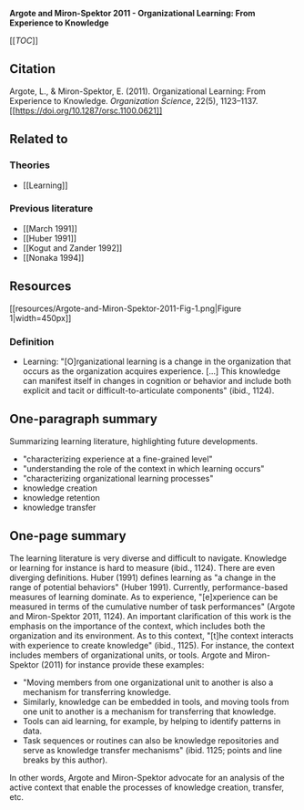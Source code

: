 **Argote and Miron-Spektor 2011 - Organizational Learning: From Experience to Knowledge**

[[_TOC_]]

## Citation
Argote, L., & Miron-Spektor, E. (2011). Organizational Learning: From Experience to Knowledge. *Organization Science*, 22(5), 1123–1137. [[https://doi.org/10.1287/orsc.1100.0621]]

## Related to

### Theories
* [[Learning]]

### Previous literature
* [[March 1991]]
* [[Huber 1991]]
* [[Kogut and Zander 1992]]
* [[Nonaka 1994]]

## Resources
[[resources/Argote-and-Miron-Spektor-2011-Fig-1.png|Figure 1|width=450px]]

### Definition
* Learning: "[O]rganizational learning is a change in the organization that occurs as the organization acquires experience. [...] This knowledge can manifest itself in changes in cognition or behavior and include both explicit and tacit or difficult-to-articulate components" (ibid., 1124).

## One-paragraph summary

Summarizing learning literature, highlighting future developments. 

* "characterizing experience at a fine-grained level"
* "understanding the role of the context in which learning occurs"
* "characterizing organizational learning processes"
* knowledge creation
* knowledge retention
* knowledge transfer

## One-page summary

The learning literature is very diverse and difficult to navigate. Knowledge or learning for instance is hard to measure (ibid., 1124). There are even diverging definitions. Huber (1991) defines learning as "a change in the range of potential behaviors" (Huber 1991). Currently, performance-based measures of learning dominate. As to experience, "[e]xperience can be measured in terms of the cumulative number of task performances" (Argote and Miron-Spektor 2011, 1124). An important clarification of this work is the emphasis on the importance of the context, which includes both the organization and its environment. As to this context, "[t]he context interacts with experience to create knowledge" (ibid., 1125). For instance, the context includes members of organizational units, or tools. Argote and Miron-Spektor (2011) for instance provide these examples:

* "Moving members from one organizational unit to another is also a mechanism for transferring knowledge. 
* Similarly, knowledge can be embedded in tools, and moving tools from one unit to another is a mechanism for transferring that knowledge.
* Tools can aid learning, for example, by helping to identify patterns in data. 
* Task sequences or routines can also be knowledge repositories and serve as knowledge transfer mechanisms" (ibid. 1125; points and line breaks by this author). 

In other words, Argote and Miron-Spektor advocate for an analysis of the active context that enable the processes of knowledge creation, transfer, etc.